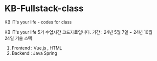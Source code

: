 # KB-Fullstack-class
KB IT's your life - codes for class

KB IT's your life 5기 수업시간 코드자료입니다.
기간 : 24년 5월 7일 ~ 24년 10월 24일
기술 스택
1) Frontend : Vue.js , HTML
2) Backend : Java Spring
